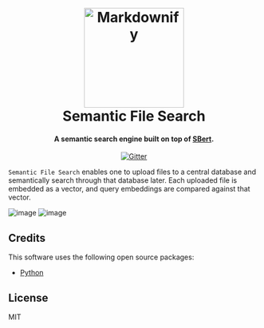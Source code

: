 <h1 align="center">
  <br>
  <img src="https://user-images.githubusercontent.com/8453348/139850036-356ebde6-b7de-4f76-9e80-50706cac8f05.png" alt="Markdownify" width="200"></a>
  <br>
  Semantic File Search
  <br>
</h1>

<h4 align="center">A semantic search engine built on top of <a href="https://www.sbert.net/" target="_blank">SBert</a>.</h4>


<p align="center">
  <a href="https://badge.fury.io/py/discord.py">
    <img src="https://badge.fury.io/py/discord.py.svg"
         alt="Gitter">
  </a>
</p>

`Semantic File Search` enables one to upload files to a central database and semantically search through that database later. Each uploaded file is embedded as a vector, and query embeddings are compared against that vector.

![image](https://user-images.githubusercontent.com/8453348/212256609-3e307455-1bc0-432a-ae9d-e20eac5676ce.png)
![image](https://user-images.githubusercontent.com/8453348/212256680-41fe85bf-de77-48a5-8b85-291ea56f6221.png)

## Credits

This software uses the following open source packages:


- [Python](https://www.python.org/downloads/)

## License

MIT
